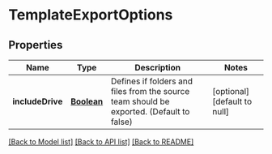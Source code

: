 # TemplateExportOptions
## Properties

Name | Type | Description | Notes
------------ | ------------- | ------------- | -------------
**includeDrive** | [**Boolean**](boolean.md) | Defines if folders and files from the source team should be exported. (Default to false) | [optional] [default to null]

[[Back to Model list]](../README.md#documentation-for-models) [[Back to API list]](../README.md#documentation-for-api-endpoints) [[Back to README]](../README.md)

